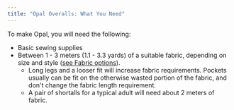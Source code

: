 ```yaml
---
title: "Opal Overalls: What You Need"
---
```


To make Opal, you will need the following:

- Basic sewing supplies
- Between 1 - 3 meters (1.1 - 3.3 yards) of a suitable fabric, depending on size and style ([see Fabric options](/docs/patterns/opal/fabric)).
	- Long legs and a looser fit will increase fabric requirements. Pockets usually can be fit on the otherwise wasted portion of the fabric, and don't change the fabric length requirement.
	- A pair of shortalls for a typical adult will need about 2 meters of fabric.
